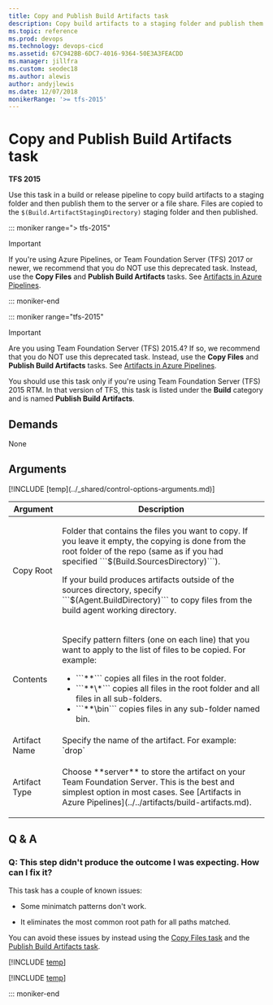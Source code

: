 ```yaml
---
title: Copy and Publish Build Artifacts task
description: Copy build artifacts to a staging folder and publish them with Azure Pipelines and Team Foundation Server (TFS)
ms.topic: reference
ms.prod: devops
ms.technology: devops-cicd
ms.assetid: 67C942BB-6DC7-4016-9364-50E3A3FEACDD
ms.manager: jillfra
ms.custom: seodec18
ms.author: alewis
author: andyjlewis
ms.date: 12/07/2018
monikerRange: '>= tfs-2015'
---
```


# Copy and Publish Build Artifacts task

**TFS 2015**

Use this task in a build or release pipeline to copy build artifacts to a staging folder and then publish them to the server or a file share.
Files are copied to the `$(Build.ArtifactStagingDirectory)` staging folder and then published.

::: moniker range="> tfs-2015"

> [!IMPORTANT]
> 
> If you're using Azure Pipelines, or Team Foundation Server (TFS) 2017 or newer, we recommend that you do NOT use this deprecated task.
> Instead, use the **Copy Files** and **Publish Build Artifacts** tasks. See [Artifacts in Azure Pipelines](../../artifacts/build-artifacts.md).

::: moniker-end

::: moniker range="tfs-2015"

> [!IMPORTANT]
> 
> Are you using Team Foundation Server (TFS) 2015.4? If so, we recommend that you do NOT use this deprecated task.
> Instead, use the **Copy Files** and **Publish Build Artifacts** tasks. See [Artifacts in Azure Pipelines](../../artifacts/build-artifacts.md).
>
> You should use this task only if you're using Team Foundation Server (TFS) 2015 RTM.
> In that version of TFS, this task is listed under the **Build** category and is named **Publish Build Artifacts**.

## Demands

None

## Arguments

<table>
<thead>
<tr>
<th>Argument</th>
<th>Description</th>
</tr>
</thead>
<tr>
<td>Copy Root</td>
<td>
<p>Folder that contains the files you want to copy. If you leave it empty, the copying is done from the root folder of the repo (same as if you had specified ```$(Build.SourcesDirectory)```).</p>
<p>If your build produces artifacts outside of the sources directory, specify ```$(Agent.BuildDirectory)``` to copy files from the build agent working directory.</p>
</td>
</tr>
<tr>
<td>Contents</td>
<td><p>Specify pattern filters (one on each line) that you want to apply to the list of files to be copied. For example:
</p>
<ul>
<li>```**``` copies all files in the root folder.</li>
<li>```**\*``` copies all files in the root folder and all files in all sub-folders.</li>
<li>```**\bin``` copies files in any sub-folder named bin.</li>
</ul>
</td>
</tr>
<tr>
<td>Artifact Name</td>
<td>Specify the name of the artifact. For example: `drop`</td>
</tr>
<tr>
<td>Artifact Type</td>
<td>
<p>Choose **server** to store the artifact on your Team Foundation Server. This is the best and simplest option in most cases. See [Artifacts in Azure Pipelines](../../artifacts/build-artifacts.md).</p>
</td>
</tr>
[!INCLUDE [temp](../_shared/control-options-arguments.md)]
</table>

## Q & A

<!-- BEGINSECTION class="md-qanda" -->

### Q: This step didn't produce the outcome I was expecting. How can I fix it?

This task has a couple of known issues:

* Some minimatch patterns don't work.

* It eliminates the most common root path for all paths matched.

You can avoid these issues by instead using the [Copy Files task](copy-files.md) and the [Publish Build Artifacts task](publish-build-artifacts.md).

[!INCLUDE [temp](../_shared/build-step-common-qa.md)]

[!INCLUDE [temp](../../_shared/qa-versions.md)]

::: moniker-end

<!-- ENDSECTION -->
